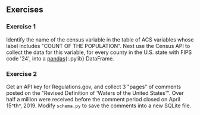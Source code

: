 ---
---

## Exercises

### Exercise 1

Identify the name of the census variable in the table of ACS variables whose
label includes "COUNT OF THE POPULATION". Next use the Census API to collect
the data for this variable, for every county in the U.S. state with FIPS code
'24', into a [pandas](){:.pylib} DataFrame.

### Exercise 2

Get an API key for Regulations.gov, and collect 3 "pages" of comments posted on
the "Revised Definition of 'Waters of the United States'". Over half a million
were received before the comment period closed on April 15^th^, 2019. Modify
`schema.py` to save the comments into a new SQLite file.
